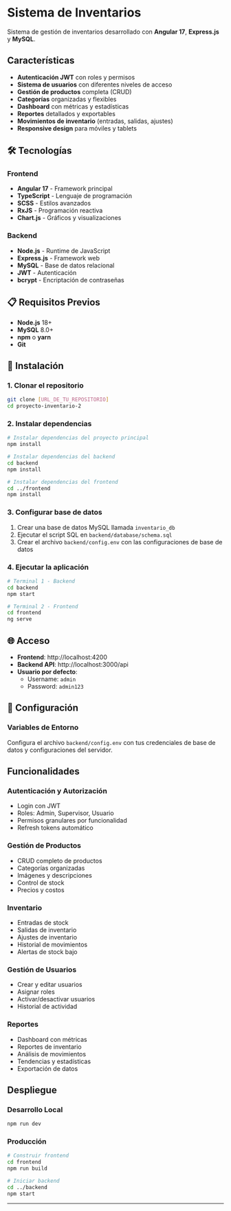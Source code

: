 # Sistema de Inventarios

Sistema de gestión de inventarios desarrollado con **Angular 17**, **Express.js** y **MySQL**.

## Características

- **Autenticación JWT** con roles y permisos
- **Sistema de usuarios** con diferentes niveles de acceso
- **Gestión de productos** completa (CRUD)
- **Categorías** organizadas y flexibles
- **Dashboard** con métricas y estadísticas
- **Reportes** detallados y exportables
- **Movimientos de inventario** (entradas, salidas, ajustes)
- **Responsive design** para móviles y tablets

## 🛠️ Tecnologías

### Frontend
- **Angular 17** - Framework principal
- **TypeScript** - Lenguaje de programación
- **SCSS** - Estilos avanzados
- **RxJS** - Programación reactiva
- **Chart.js** - Gráficos y visualizaciones

### Backend
- **Node.js** - Runtime de JavaScript
- **Express.js** - Framework web
- **MySQL** - Base de datos relacional
- **JWT** - Autenticación
- **bcrypt** - Encriptación de contraseñas

## 📋 Requisitos Previos

- **Node.js** 18+ 
- **MySQL** 8.0+
- **npm** o **yarn**
- **Git**

## 🚀 Instalación

### 1. Clonar el repositorio

```bash
git clone [URL_DE_TU_REPOSITORIO]
cd proyecto-inventario-2
```

### 2. Instalar dependencias

```bash
# Instalar dependencias del proyecto principal
npm install

# Instalar dependencias del backend
cd backend
npm install

# Instalar dependencias del frontend
cd ../frontend
npm install
```

### 3. Configurar base de datos

1. Crear una base de datos MySQL llamada `inventario_db`
2. Ejecutar el script SQL en `backend/database/schema.sql`
3. Crear el archivo `backend/config.env` con las configuraciones de base de datos

### 4. Ejecutar la aplicación

```bash
# Terminal 1 - Backend
cd backend
npm start

# Terminal 2 - Frontend
cd frontend
ng serve
```

## 🌐 Acceso

- **Frontend**: http://localhost:4200
- **Backend API**: http://localhost:3000/api
- **Usuario por defecto**: 
  - Username: `admin`
  - Password: `admin123`

## 🔧 Configuración

### Variables de Entorno

Configura el archivo `backend/config.env` con tus credenciales de base de datos y configuraciones del servidor.

## Funcionalidades

### Autenticación y Autorización
- Login con JWT
- Roles: Admin, Supervisor, Usuario
- Permisos granulares por funcionalidad
- Refresh tokens automático

### Gestión de Productos
- CRUD completo de productos
- Categorías organizadas
- Imágenes y descripciones
- Control de stock
- Precios y costos

### Inventario
- Entradas de stock
- Salidas de inventario
- Ajustes de inventario
- Historial de movimientos
- Alertas de stock bajo

### Gestión de Usuarios
- Crear y editar usuarios
- Asignar roles
- Activar/desactivar usuarios
- Historial de actividad

### Reportes
- Dashboard con métricas
- Reportes de inventario
- Análisis de movimientos
- Tendencias y estadísticas
- Exportación de datos

## Despliegue

### Desarrollo Local

```bash
npm run dev
```

### Producción

```bash
# Construir frontend
cd frontend
npm run build

# Iniciar backend
cd ../backend
npm start
```

---